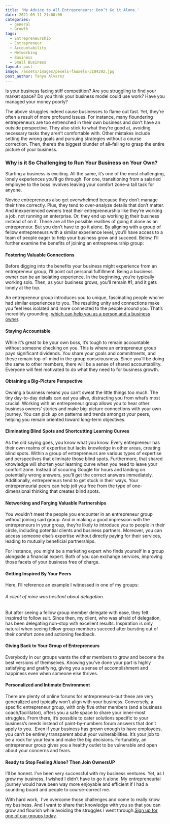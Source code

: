 ```yaml
---
title: 'My Advice to All Entrepreneurs: Don’t Go it Alone.'
date: 2021-09-11 21:00:00
categories:
  - general
  - Growth
tags:
  - Entrepreneurship
  - Entrepreneur
  - Accountability
  - Networking
  - Business
  - Small Business
layout: post
image: /assets/images/pexels-fauxels-3184292.jpg
post_author: Tanya Alvarez
---
```

Is your business facing stiff competition? Are you struggling to find your market space? Do you think your business model could use work? Have you managed your money poorly?

The above struggles indeed cause businesses to flame out fast. Yet, they’re often a result of more profound issues. For instance, many floundering entrepreneurs are too entrenched in their own business and don’t have an outside perspective. They also stick to what they’re good at, avoiding necessary tasks they aren’t comfortable with. Other mistakes include setting the wrong goals and pursuing strategies without a course correction. Then, there’s the biggest blunder of all–failing to grasp the entire picture of your business.&nbsp;

### Why is it So Challenging to Run Your Business on Your Own?

Starting a business is exciting. All the same, it’s one of the most challenging, lonely experiences you’ll go through. For one, transitioning from a salaried employee to the boss involves leaving your comfort zone–a tall task for anyone.

Novice entrepreneurs also get overwhelmed because they don’t manage their time correctly. Plus, they tend to over-analyze details that don’t matter. And inexperienced owners treat their entrepreneurship like they’re working a job, not running an enterprise. Or, they end up working [in](__notset__) their business instead of on it. These are all the possible realities of going it alone as an entrepreneur. But you don’t have to go it alone. By aligning with a group of fellow entrepreneurs with a similar experience level, you’ll have access to a team of people eager to help your business grow and succeed. Below, I’ll further examine the benefits of joining an entrepreneurship group:

#### Fostering Valuable Connections

Before digging into the benefits your business might experience from an entrepreneur group, I’ll point out personal fulfillment. Being a business owner can be an isolating experience. In the beginning, you’re typically working solo. Then, as your business grows, you’ll remain \#1, and it gets lonely at the top.

An entrepreneur group introduces you to unique, fascinating people who’ve had similar experiences to you. The resulting unity and connections make you feel less isolated and more connected to the people around you. That’s incredibly grounding,&nbsp;[which can help you as a person and a business owner](https://businesscollective.com/importance-staying-grounded-entrepreneur/index.html).

#### Staying Accountable

While it’s great to be your own boss, it’s tough to remain accountable without someone checking on you. This is where an entrepreneur group pays significant dividends. You share your goals and commitments, and these remain top-of-mind in the group consciousness. Since you’ll be doing the same to other members, there will be a sense of shared accountability. Everyone will feel motivated to do what they need to for business growth.&nbsp;

#### Obtaining a Big-Picture Perspective

Owning a business means you can’t sweat the little things too much. The tiny day-to-day details can eat you alive, distracting you from what’s most crucial. Working with an entrepreneur group allows you to hear other business owners’ stories and make big-picture connections with your own journey. You can pick up on patterns and trends amongst your peers, helping you remain oriented toward long-term objectives.

#### Eliminating Blind Spots and Shortcutting Learning Curves

As the old saying goes, you know what you know. Every entrepreneur has their own realms of expertise but lacks knowledge in other areas, creating blind spots. Within a group of entrepreneurs are various types of expertise and perspectives that eliminate those blind spots. Furthermore, that shared knowledge will shorten your learning curve when you need to leave your comfort zone. Instead of scouring Google for hours and landing on potentially wrong answers, you’ll get the correct answers immediately. Additionally, entrepreneurs tend to get stuck in their ways. Your entrepreneurial peers can help jolt you free from the type of one-dimensional thinking that creates blind spots.

#### Networking and Forging Valuable Partnerships

You wouldn’t meet the people you encounter in an entrepreneur group without joining said group. And in making a good impression with the entrepreneurs in your group, they’re likely to introduce you to people in their circle, including potential clients and business partners. Moreover, you can access someone else’s expertise without directly paying for their services, leading to mutually beneficial partnerships.&nbsp;

For instance, you might be a marketing expert who finds yourself in a group alongside a financial expert. Both of you can exchange services, improving those facets of your business free of charge.

#### Getting Inspired By Your Peers

Here, I’ll reference an example I witnessed in one of my groups:

###### A client of mine was hesitant about delegation.&nbsp;

But after seeing a fellow group member delegate with ease, they felt inspired to follow suit. Since then, my client, who was afraid of delegation, has been delegating non-stop with excellent results. Inspiration is only natural when seeing fellow group members succeed after bursting out of their comfort zone and actioning feedback.

#### Giving Back to Your Group of Entrepreneurs

Everybody in our groups wants the other members to grow and become the best versions of themselves. Knowing you’ve done your part is highly satisfying and gratifying, giving you a sense of accomplishment and happiness even when someone else thrives.

#### Personalized and Intimate Environment

There are plenty of online forums for entrepreneurs–but these are very generalized and typically won’t align with your business. Conversely, a specific entrepreneur group, with only five other members (and a business coach/facilitator), offers you a safe space to share your inner-most struggles. From there, it’s possible to cater solutions specific to your business’s needs instead of paint-by-numbers forum answers that don’t apply to you.&nbsp; Even if your business has grown enough to have employees, you can’t be entirely transparent about your vulnerabilities. It’s your job to be a rock for your team and make the big decisions. Fortunately, an entrepreneur group gives you a healthy outlet to be vulnerable and open about your concerns and fears.

#### Ready to Stop Feeling Alone? Then Join OwnersUP

I’ll be honest. I’ve been very successful with my business ventures. Yet, as I grew my business, I wished I didn’t have to go it alone. My entrepreneurial journey would have been way more enjoyable and efficient if I had a sounding board and people to course-correct me.

With hard work,&nbsp; I’ve overcome those challenges and come to really know my business. And I want to share that knowledge with you so that you can grow and flourish while avoiding the struggles I went through.[Sign up for one of our groups today](https://ownersup.com/apply).
